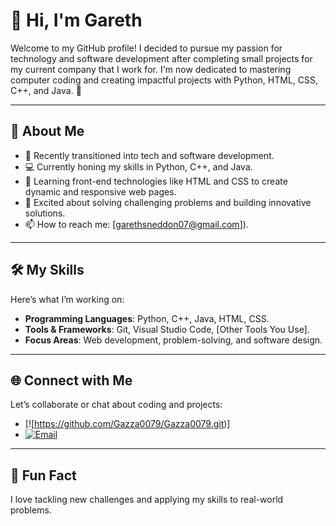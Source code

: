 # 👋 Hi, I'm Gareth
Welcome to my GitHub profile! I decided to pursue my passion for technology and software development after completing small projects for my current company that I work for. I'm now dedicated to mastering computer coding and creating impactful projects with Python, HTML, CSS, C++, and Java. 🌟

---

## 📖 About Me
- 🔄 Recently transitioned into tech and software development.
- 💻 Currently honing my skills in Python, C++, and Java.
- 🌱 Learning front-end technologies like HTML and CSS to create dynamic and responsive web pages.
- 🧩 Excited about solving challenging problems and building innovative solutions.
- 📫 How to reach me: [garethsneddon07@gmail.com]).

---

## 🛠️ My Skills
Here’s what I’m working on:
- **Programming Languages**: Python, C++, Java, HTML, CSS.
- **Tools & Frameworks**: Git, Visual Studio Code, [Other Tools You Use].
- **Focus Areas**: Web development, problem-solving, and software design.

---

## 🌐 Connect with Me
Let’s collaborate or chat about coding and projects:

- [![https://github.com/Gazza0079/Gazza0079.git)]
- [![Email](https://img.shields.io/badge/Email-D14836.svg?&style=flat-square&logo=gmail&logoColor=white)](mailto:your.email@example.com)

---

## 🌟 Fun Fact
I love tackling new challenges and applying my skills to real-world problems.


